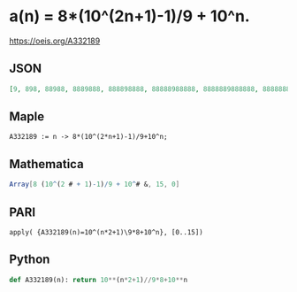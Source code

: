 # a\(n\) \= 8\*\(10^\(2n\+1\)\-1\)/9 \+ 10^n\.
https://oeis.org/A332189
## JSON
```JSON
[9, 898, 88988, 8889888, 888898888, 88888988888, 8888889888888, 888888898888888, 88888888988888888, 8888888889888888888, 888888888898888888888, 88888888888988888888888, 8888888888889888888888888, 888888888888898888888888888, 88888888888888988888888888888, 8888888888888889888888888888888]
```
## Maple
```Maple
A332189 := n -> 8*(10^(2*n+1)-1)/9+10^n;
```
## Mathematica
```Mathematica
Array[8 (10^(2 # + 1)-1)/9 + 10^# &, 15, 0]
```
## PARI
```PARI
apply( {A332189(n)=10^(n*2+1)\9*8+10^n}, [0..15])
```
## Python
```Python
def A332189(n): return 10**(n*2+1)//9*8+10**n
```
